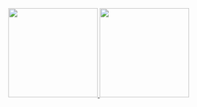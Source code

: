 <div>
<a href="https://github.com/JoaoPedroCorrea">
<img height="180em" src="https://github-readme-stats.vercel.app/api/top-langs/?username=JoaoPedroCorrea&layout=compact&langs_count=7&theme=aura"/>
<img height="180em" src="https://github-readme-stats.vercel.app/api?username=JoaoPedroCorrea&show_icons=true&theme=aura&include_all_commits=true&count_private=true"/>
</div>
